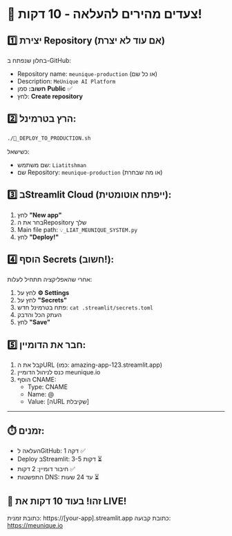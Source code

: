 # 🎯 צעדים מהירים להעלאה - 10 דקות!

## 1️⃣ **יצירת Repository (אם עוד לא יצרת)**
בחלון שנפתח ב-GitHub:
- Repository name: `meunique-production` (או כל שם)
- Description: `MeUnique AI Platform`
- **חשוב:** סמן **Public** ✅
- לחץ: **Create repository**

## 2️⃣ **הרץ בטרמינל:**
```bash
./🚀_DEPLOY_TO_PRODUCTION.sh
```

כשישאל:
- שם משתמש: `Liatitshman`
- שם Repository: `meunique-production` (או מה שבחרת)

## 3️⃣ **בStreamlit Cloud (ייפתח אוטומטית):**
1. לחץ **"New app"**
2. בחר את הRepository שלך
3. Main file path: `💡_LIAT_MEUNIQUE_SYSTEM.py`
4. לחץ **"Deploy!"**

## 4️⃣ **הוסף Secrets (חשוב!):**
אחרי שהאפליקציה תתחיל לעלות:
1. לחץ על **⚙️ Settings**
2. לחץ על **"Secrets"**
3. פתח בטרמינל חדש: `cat .streamlit/secrets.toml`
4. העתק הכל והדבק
5. לחץ **"Save"**

## 5️⃣ **חבר את הדומיין:**
1. קבל את הURL (כמו: amazing-app-123.streamlit.app)
2. כנס לניהול הדומיין meunique.io
3. הוסף CNAME:
   - Type: CNAME
   - Name: @
   - Value: [הURL שקיבלת]

---

## ⏱️ **זמנים:**
- העלאה לGitHub: 1 דקה ✅
- Deploy בStreamlit: 3-5 דקות ⏳
- חיבור דומיין: 2 דקות ✅
- התפשטות DNS: עד 24 שעות ⏳

## 🎉 **זהו! בעוד 10 דקות את LIVE!**

כתובת זמנית: https://[your-app].streamlit.app
כתובת קבועה: https://meunique.io 
